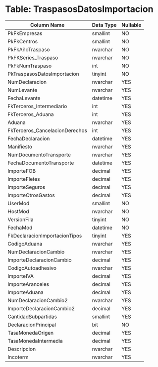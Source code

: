 # Table: TraspasosDatosImportacion

| Column Name | Data Type | Nullable |
|-------------|-----------|----------|
| PkFkEmpresas | smallint | NO |
| PkFkCentros | smallint | NO |
| PkFkAñoTraspaso | nvarchar | NO |
| PkFKSeries_Traspaso | nvarchar | NO |
| PkFkNumTraspaso | int | NO |
| PkTraspasosDatosImportacion | tinyint | NO |
| NumDeclaracion | nvarchar | YES |
| NumLevante | nvarchar | YES |
| FechaLevante | datetime | YES |
| FkTerceros_Intermediario | int | YES |
| FkTerceros_Aduana | int | YES |
| Aduana | nvarchar | YES |
| FkTerceros_CancelacionDerechos | int | YES |
| FechaDeclaracion | datetime | YES |
| Manifiesto | nvarchar | YES |
| NumDocumentoTransporte | nvarchar | YES |
| FechaDocumentoTransporte | datetime | YES |
| ImporteFOB | decimal | YES |
| ImporteFletes | decimal | YES |
| ImporteSeguros | decimal | YES |
| ImporteOtrosGastos | decimal | YES |
| UserMod | smallint | NO |
| HostMod | nvarchar | NO |
| VersionFila | tinyint | NO |
| FechaMod | datetime | NO |
| FkDeclaracionImportacionTipos | tinyint | YES |
| CodigoAduana | nvarchar | YES |
| NumDeclaracionCambio | nvarchar | YES |
| ImporteDeclaracionCambio | decimal | YES |
| CodigoAutoadhesivo | nvarchar | YES |
| ImporteIVA | decimal | YES |
| ImporteAranceles | decimal | YES |
| ImporteAduana | decimal | YES |
| NumDeclaracionCambio2 | nvarchar | YES |
| ImporteDeclaracionCambio2 | decimal | YES |
| CantidadSubpartidas | smallint | YES |
| DeclaracionPrincipal | bit | NO |
| TasaMonedaOrigen | decimal | YES |
| TasaMonedaIntermedia | decimal | YES |
| Descripcion | nvarchar | YES |
| Incoterm | nvarchar | YES |
